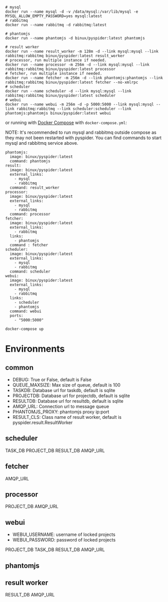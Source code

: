 ```shell
# mysql
docker run --name mysql -d -v /data/mysql:/var/lib/mysql -e MYSQL_ALLOW_EMPTY_PASSWORD=yes mysql:latest
# rabbitmq
docker run --name rabbitmq -d rabbitmq:latest

# phantomjs
docker run --name phantomjs -d binux/pyspider:latest phantomjs

# result worker
docker run --name result_worker -m 128m -d --link mysql:mysql --link rabbitmq:rabbitmq binux/pyspider:latest result_worker
# processor, run multiple instance if needed.
docker run --name processor -m 256m -d --link mysql:mysql --link rabbitmq:rabbitmq binux/pyspider:latest processor
# fetcher, run multiple instance if needed.
docker run --name fetcher -m 256m -d --link phantomjs:phantomjs --link rabbitmq:rabbitmq binux/pyspider:latest fetcher --no-xmlrpc
# scheduler
docker run --name scheduler -d --link mysql:mysql --link rabbitmq:rabbitmq binux/pyspider:latest scheduler
# webui
docker run --name webui -m 256m -d -p 5000:5000 --link mysql:mysql --link rabbitmq:rabbitmq --link scheduler:scheduler --link phantomjs:phantomjs binux/pyspider:latest webui
```

or running with [Docker Compose](https://docs.docker.com/compose/) with `docker-compose.yml`:

NOTE: It's recommended to run mysql and rabbitmq outside compose as they may not been restarted with pyspider. You can find commands to start mysql and rabbitmq service above.

```
phantomjs:
  image: binux/pyspider:latest
  command: phantomjs
result:
  image: binux/pyspider:latest
  external_links:
    - mysql
    - rabbitmq
  command: result_worker
processor:
  image: binux/pyspider:latest
  external_links:
    - mysql
    - rabbitmq
  command: processor
fetcher:
  image: binux/pyspider:latest
  external_links:
    - rabbitmq
  links:
    - phantomjs
  command : fetcher
scheduler:
  image: binux/pyspider:latest
  external_links:
    - mysql
    - rabbitmq
  command: scheduler
webui:
  image: binux/pyspider:latest
  external_links:
    - mysql
    - rabbitmq
  links:
    - scheduler
    - phantomjs
  command: webui
  ports:
    - "5000:5000"
```

`docker-compose up`

# Environments
## common
- DEBUG: True or False, default is False
- QUEUE_MAXSIZE: Max size of queue, default is 100
- TASKDB: Database url for taskdb, default is sqlite
- PROJECTDB: Database url for projectdb, default is sqlite
- RESULTDB: Database url for resultdb, default is sqlite
- AMQP_URL: Connection url to message queue
- PHANTOMJS_PROXY: phantomjs proxy ip:port
- RESULT_CLS: Class name of result worker, default is pyspider.result.ResultWorker

## scheduler
TASK_DB
PROJECT_DB
RESULT_DB
AMQP_URL

## fetcher
AMQP_URL

## processor
PROJECT_DB
AMQP_URL

## webui
- WEBUI_USERNAME: username of locked projects
- WEBUI_PASSWORD: password of locked projects

PROJECT_DB
TASK_DB
RESULT_DB
AMQP_URL

## phantomjs
## result worker
RESULT_DB
AMQP_URL